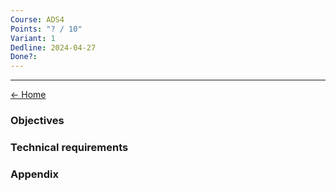 ```yaml
---
Course: ADS4
Points: "? / 10"
Variant: 1
Dedline: 2024-04-27
Done?:
---
```

---

[<- Home](../)

### Objectives





### Technical requirements




### Appendix